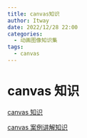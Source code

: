 ```yaml
---
title: canvas知识
author: Itway
date: 2022/12/28 22:00
categories:
  - 动画图像知识集
tags:
  - canvas
---
```


# canvas 知识

[canvas 知识](https://tsejx.github.io/visualization-guidebook/canvas/basic/scale)

[canvas 案例讲解知识](https://juejin.cn/post/7119495608938790942)
